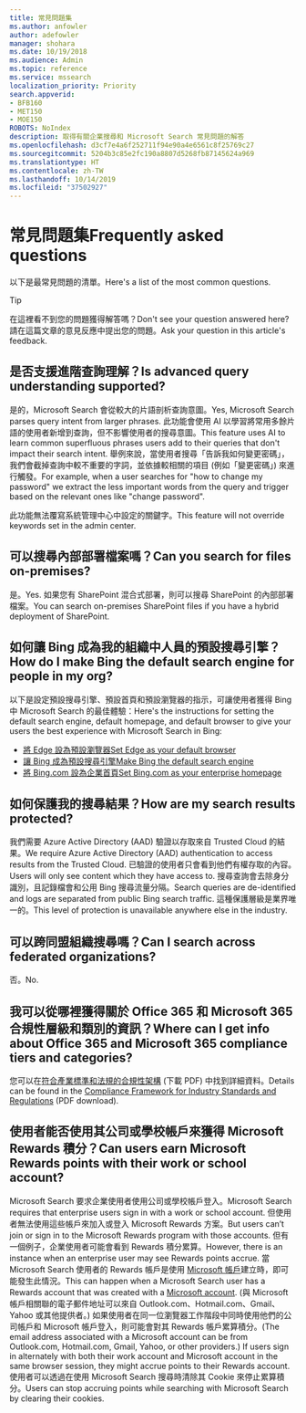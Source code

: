 ```yaml
---
title: 常見問題集
ms.author: anfowler
author: adefowler
manager: shohara
ms.date: 10/19/2018
ms.audience: Admin
ms.topic: reference
ms.service: mssearch
localization_priority: Priority
search.appverid:
- BFB160
- MET150
- MOE150
ROBOTS: NoIndex
description: 取得有關企業搜尋和 Microsoft Search 常見問題的解答
ms.openlocfilehash: d3cf7e4a6f252711f94e90a4e6561c8f25769c27
ms.sourcegitcommit: 5204b3c85e2fc190a8807d5268fb87145624a969
ms.translationtype: HT
ms.contentlocale: zh-TW
ms.lasthandoff: 10/14/2019
ms.locfileid: "37502927"
---
```

# <a name="frequently-asked-questions"></a><span data-ttu-id="818d0-103">常見問題集</span><span class="sxs-lookup"><span data-stu-id="818d0-103">Frequently asked questions</span></span>

<span data-ttu-id="818d0-104">以下是最常見問題的清單。</span><span class="sxs-lookup"><span data-stu-id="818d0-104">Here's a list of the most common questions.</span></span>

> [!TIP]
> <span data-ttu-id="818d0-105">在這裡看不到您的問題獲得解答嗎？</span><span class="sxs-lookup"><span data-stu-id="818d0-105">Don't see your question answered here?</span></span> <span data-ttu-id="818d0-106">請在這篇文章的意見反應中提出您的問題。</span><span class="sxs-lookup"><span data-stu-id="818d0-106">Ask your question in this article's feedback.</span></span>

## <a name="is-advanced-query-understanding-supported"></a><span data-ttu-id="818d0-107">是否支援進階查詢理解？</span><span class="sxs-lookup"><span data-stu-id="818d0-107">Is advanced query understanding supported?</span></span>

<span data-ttu-id="818d0-108">是的，Microsoft Search 會從較大的片語剖析查詢意圖。</span><span class="sxs-lookup"><span data-stu-id="818d0-108">Yes, Microsoft Search parses query intent from larger phrases.</span></span> <span data-ttu-id="818d0-109">此功能會使用 AI 以學習將常用多餘片語的使用者新增到查詢，但不影響使用者的搜尋意圖。</span><span class="sxs-lookup"><span data-stu-id="818d0-109">This feature uses AI to learn common superfluous phrases users add to their queries that don't impact their search intent.</span></span> <span data-ttu-id="818d0-110">舉例來說，當使用者搜尋「告訴我如何變更密碼」，我們會截掉查詢中較不重要的字詞，並依據較相關的項目 (例如「變更密碼」) 來進行觸發。</span><span class="sxs-lookup"><span data-stu-id="818d0-110">For example, when a user searches for "how to change my password" we extract the less important words from the query and trigger based on the relevant ones like "change password".</span></span>
  
<span data-ttu-id="818d0-111">此功能無法覆寫系統管理中心中設定的關鍵字。</span><span class="sxs-lookup"><span data-stu-id="818d0-111">This feature will not override keywords set in the admin center.</span></span>
  
## <a name="can-you-search-for-files-on-premises"></a><span data-ttu-id="818d0-112">可以搜尋內部部署檔案嗎？</span><span class="sxs-lookup"><span data-stu-id="818d0-112">Can you search for files on-premises?</span></span>

<span data-ttu-id="818d0-113">是。</span><span class="sxs-lookup"><span data-stu-id="818d0-113">Yes.</span></span> <span data-ttu-id="818d0-114">如果您有 SharePoint 混合式部署，則可以搜尋 SharePoint 的內部部署檔案。</span><span class="sxs-lookup"><span data-stu-id="818d0-114">You can search on-premises SharePoint files if you have a hybrid deployment of SharePoint.</span></span>
  
## <a name="how-do-i-make-bing-the-default-search-engine-for-people-in-my-org"></a><span data-ttu-id="818d0-115">如何讓 Bing 成為我的組織中人員的預設搜尋引擎？</span><span class="sxs-lookup"><span data-stu-id="818d0-115">How do I make Bing the default search engine for people in my org?</span></span>

<span data-ttu-id="818d0-116">以下是設定預設搜尋引擎、預設首頁和預設瀏覽器的指示，可讓使用者獲得 Bing 中 Microsoft Search 的最佳體驗：</span><span class="sxs-lookup"><span data-stu-id="818d0-116">Here's the instructions for setting the default search engine, default homepage, and default browser to give your users the best experience with Microsoft Search in Bing:</span></span>

- [<span data-ttu-id="818d0-117">將 Edge 設為預設瀏覽器</span><span class="sxs-lookup"><span data-stu-id="818d0-117">Set Edge as your default browser</span></span>](set-default-browser.md)
- [<span data-ttu-id="818d0-118">讓 Bing 成為預設搜尋引擎</span><span class="sxs-lookup"><span data-stu-id="818d0-118">Make Bing the default search engine</span></span>](set-default-search-engine.md)
- [<span data-ttu-id="818d0-119">將 Bing.com 設為企業首頁</span><span class="sxs-lookup"><span data-stu-id="818d0-119">Set Bing.com as your enterprise homepage</span></span>](set-default-homepage.md)

  
## <a name="how-are-my-search-results-protected"></a><span data-ttu-id="818d0-120">如何保護我的搜尋結果？</span><span class="sxs-lookup"><span data-stu-id="818d0-120">How are my search results protected?</span></span>

<span data-ttu-id="818d0-121">我們需要 Azure Active Directory (AAD) 驗證以存取來自 Trusted Cloud 的結果。</span><span class="sxs-lookup"><span data-stu-id="818d0-121">We require Azure Active Directory (AAD) authentication to access results from the Trusted Cloud.</span></span> <span data-ttu-id="818d0-122">已驗證的使用者只會看到他們有權存取的內容。</span><span class="sxs-lookup"><span data-stu-id="818d0-122">Users will only see content which they have access to.</span></span> <span data-ttu-id="818d0-123">搜尋查詢會去除身分識別，且記錄檔會和公用 Bing 搜尋流量分隔。</span><span class="sxs-lookup"><span data-stu-id="818d0-123">Search queries are de-identified and logs are separated from public Bing search traffic.</span></span> <span data-ttu-id="818d0-124">這種保護層級是業界唯一的。</span><span class="sxs-lookup"><span data-stu-id="818d0-124">This level of protection is unavailable anywhere else in the industry.</span></span>

## <a name="can-i-search-across-federated-organizations"></a><span data-ttu-id="818d0-125">可以跨同盟組織搜尋嗎？</span><span class="sxs-lookup"><span data-stu-id="818d0-125">Can I search across federated organizations?</span></span>

<span data-ttu-id="818d0-126">否。</span><span class="sxs-lookup"><span data-stu-id="818d0-126">No.</span></span>

## <a name="where-can-i-get-info-about-office-365-and-microsoft-365-compliance-tiers-and-categories"></a><span data-ttu-id="818d0-127">我可以從哪裡獲得關於 Office 365 和 Microsoft 365 合規性層級和類別的資訊？</span><span class="sxs-lookup"><span data-stu-id="818d0-127">Where can I get info about Office 365 and Microsoft 365 compliance tiers and categories?</span></span>

<span data-ttu-id="818d0-128">您可以在[符合產業標準和法規的合規性架構](https://download.microsoft.com/download/B/2/7/B27B3EF3-8849-4C18-8BA4-5AD755728620/Compliance%20Framework_customer%20guidance.pdf) (下載 PDF) 中找到詳細資料。</span><span class="sxs-lookup"><span data-stu-id="818d0-128">Details can be found in the [Compliance Framework for Industry Standards and Regulations](https://download.microsoft.com/download/B/2/7/B27B3EF3-8849-4C18-8BA4-5AD755728620/Compliance%20Framework_customer%20guidance.pdf) (PDF download).</span></span>

## <a name="can-users-earn-microsoft-rewards-points-with-their-work-or-school-account"></a><span data-ttu-id="818d0-129">使用者能否使用其公司或學校帳戶來獲得 Microsoft Rewards 積分？</span><span class="sxs-lookup"><span data-stu-id="818d0-129">Can users earn Microsoft Rewards points with their work or school account?</span></span>

<span data-ttu-id="818d0-130">Microsoft Search 要求企業使用者使用公司或學校帳戶登入。</span><span class="sxs-lookup"><span data-stu-id="818d0-130">Microsoft Search requires that enterprise users sign in with a work or school account.</span></span> <span data-ttu-id="818d0-131">但使用者無法使用這些帳戶來加入或登入 Microsoft Rewards 方案。</span><span class="sxs-lookup"><span data-stu-id="818d0-131">But users can’t join or sign in to the Microsoft Rewards program with those accounts.</span></span> <span data-ttu-id="818d0-132">但有一個例子，企業使用者可能會看到 Rewards 積分累算。</span><span class="sxs-lookup"><span data-stu-id="818d0-132">However, there is an instance when an enterprise user may see Rewards points accrue.</span></span> <span data-ttu-id="818d0-133">當 Microsoft Search 使用者的 Rewards 帳戶是使用 <a href="https://www.microsoft.com/en-us/welcome?rtc=1">Microsoft 帳戶</a>建立時，即可能發生此情況。</span><span class="sxs-lookup"><span data-stu-id="818d0-133">This can happen when a Microsoft Search user has a Rewards account that was created with a <a href="https://www.microsoft.com/en-us/welcome?rtc=1">Microsoft account</a>.</span></span> <span data-ttu-id="818d0-134">(與 Microsoft 帳戶相關聯的電子郵件地址可以來自 Outlook.com、Hotmail.com、Gmail、Yahoo 或其他提供者。) 如果使用者在同一位瀏覽器工作階段中同時使用他們的公司帳戶和 Microsoft 帳戶登入，則可能會對其 Rewards 帳戶累算積分。</span><span class="sxs-lookup"><span data-stu-id="818d0-134">(The email address associated with a Microsoft account can be from Outlook.com, Hotmail.com, Gmail, Yahoo, or other providers.) If users sign in alternately with both their work account and Microsoft account in the same browser session, they might accrue points to their Rewards account.</span></span> <span data-ttu-id="818d0-135">使用者可以透過在使用 Microsoft Search 搜尋時清除其 Cookie 來停止累算積分。</span><span class="sxs-lookup"><span data-stu-id="818d0-135">Users can stop accruing points while searching with Microsoft Search by clearing their cookies.</span></span> 

